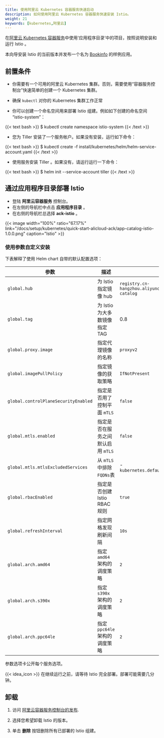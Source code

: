 ```yaml
---
title: 使用阿里云 Kubernetes 容器服务快速启动
description: 如何使用阿里云 Kubernetes 容器服务快速安装 Istio。
weight: 21
keywords: [kubernetes,阿里云]
---
```


在[阿里云 Kubernetes 容器服务](https://www.alibabacloud.com/product/kubernetes)中使用‘应用程序目录’中的项目，按照说明安装和运行 Istio 。

本向导安装 Istio 的当前版本并发布一个名为 [Bookinfo](/docs/examples/bookinfo/) 的样例应用。

## 前置条件

- 你需要有一个可用的阿里云 Kubernetes 集群。否则，需要使用“容器服务控制台”快速简单的创建一个 Kubernetes 集群。

- 确保 `kubectl` 对你的 Kubernetes 集群工作正常

- 你可以创建一个命名空间用来部署 Istio 组建。例如如下创建的命名空间 “istio-system”：

{{< text bash >}}
$ kubectl create namespace istio-system
{{< /text >}}

- 您为 Tiller 安装了一个服务帐户。如果没有安装，运行如下命令：

{{< text bash >}}
$ kubectl create -f install/kubernetes/helm/helm-service-account.yaml
{{< /text >}}

- 使用服务安装 Tiller 。如果没有，请运行运行一下命令：

{{< text bash >}}
$ helm init --service-account tiller
{{< /text >}}

## 通过应用程序目录部署 Istio

- 登陆 **阿里云容器服务** 控制台。
- 在左侧的导航栏中点击 **应用程序目录** 。
- 在右侧的导航栏总选择 **ack-istio** 。

{{< image width="100%" ratio="67.17%"
    link="/docs/setup/kubernetes/quick-start-alicloud-ack/app-catalog-istio-1.0.0.png"
    caption="Istio"
    >}}

### 使用参数自定义安装

下表解释了使用 Helm chart 自带的默认配置选项：

| 参数                            | 描述                                                  | 默认                                    |
| ------------------------------------ | ------------------------------------------------------------ | ------------------------------------------ |
| `global.hub` | 为 Istio 指定镜像 hub | `registry.cn-hangzhou.aliyuncs.com/aliacs-app-catalog` |
| `global.tag`                     | 为 Istio 为大多数镜像指定 TAG |    0.8       |
| `global.proxy.image`             | 指定代理镜像的名称         | `proxyv2`        |
| `global.imagePullPolicy`       | 指定镜像的获取策略          | `IfNotPresent`        |
| `global.controlPlaneSecurityEnabled` | 指定是否用了控制平面 `mTLS` | `false` |
| `global.mtls.enabled`        | 指定是否在服务之间默认启用 `mTLS`| `false`  |
| `global.mtls.mtlsExcludedServices`  | 从 `mTLS` 中排除 `FQDNs`表 | -`kubernetes.default.svc.cluster.local` |
| `global.rbacEnabled` | 指定是否创建 Istio RBAC 规则 | `true` |
| `global.refreshInterval` | 指定网格发现刷新间隔 | `10s` |
| `global.arch.amd64` | 指定 `amd64` 架构的调度策略 | `2` |
| `global.arch.s390x` | 指定 `s390x` 架构的调度策略 | `2` |
| `global.arch.ppc64le` | 指定 `ppc64le` 架构的调度策略 | `2` |

参数选项卡公开每个服务选项。

{{< idea_icon >}} 在继续运行之前，请等待 Istio 完全部署。部署可能需要几分钟。

## 卸载

1. 访问 [阿里云容器服务控制台的发布](https://www.alibabacloud.com/product/kubernetes).

1. 选择您希望卸载 Istio 的版本。

1. 单击 **删除** 按钮删除所有已部署的 Istio 组建。
